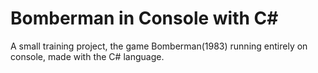 # Bomberman in Console with C#
A small training project, the game Bomberman(1983) running entirely on console, made with the C# language.
